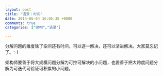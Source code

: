 ```yaml
---
layout: post
title: "语录：时间"
date: 2014-06-04 16:06:38 +0800
comments: true
categories: ["架构","语录"]

---
```


分解问题的维度除了空间还有时间，可以逐一解决，还可以渐进解决。大家莫忘记了。:-)

架构师要善于将大规模问题分解为可控可解决的小问题，也要善于把大跨度问题分解为可迭代可验证可积累的小问题。
